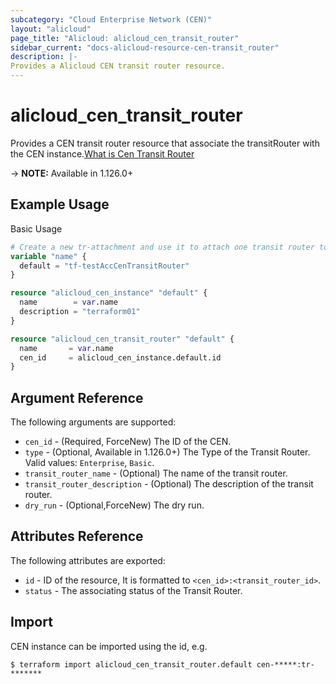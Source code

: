 ```yaml
---
subcategory: "Cloud Enterprise Network (CEN)"
layout: "alicloud"
page_title: "Alicloud: alicloud_cen_transit_router"
sidebar_current: "docs-alicloud-resource-cen-transit_router"
description: |-
Provides a Alicloud CEN transit router resource.
---
```


# alicloud\_cen_transit_router

Provides a CEN transit router resource that associate the transitRouter with the CEN instance.[What is Cen Transit Router](https://help.aliyun.com/document_detail/261169.html)

-> **NOTE:** Available in 1.126.0+

## Example Usage

Basic Usage

```terraform
# Create a new tr-attachment and use it to attach one transit router to a new CEN
variable "name" {
  default = "tf-testAccCenTransitRouter"
}

resource "alicloud_cen_instance" "default" {
  name        = var.name
  description = "terraform01"
}

resource "alicloud_cen_transit_router" "default" {
  name       = var.name
  cen_id     = alicloud_cen_instance.default.id
}
```
## Argument Reference

The following arguments are supported:

* `cen_id` - (Required, ForceNew) The ID of the CEN.
* `type` - (Optional, Available in 1.126.0+) The Type of the Transit Router. Valid values: `Enterprise`, `Basic`.
* `transit_router_name` - (Optional) The name of the transit router. 
* `transit_router_description` - (Optional) The description of the transit router.
* `dry_run` - (Optional,ForceNew) The dry run.


## Attributes Reference

The following attributes are exported:

* `id` - ID of the resource, It is formatted to `<cen_id>:<transit_router_id>`.
* `status` - The associating status of the Transit Router.

## Import

CEN instance can be imported using the id, e.g.

```
$ terraform import alicloud_cen_transit_router.default cen-*****:tr-*******
```
